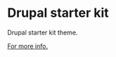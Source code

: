 # Drupal starter kit
Drupal starter kit theme.

[For more info.](https://github.com/incodeit/drupal_starterkit/blob/master/starter.md)
